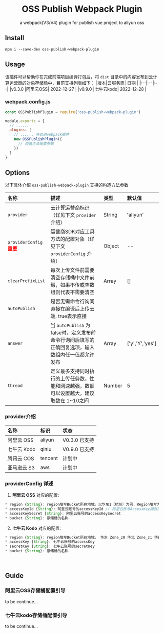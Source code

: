 <center>
  <h1>OSS Publish Webpack Plugin</h1>
</center>
<center>
a webpack(V3/V4) plugin for publish vue project to aliyun oss 
</center>

## Install

```shell
npm i --save-dev oss-publish-webpack-plugin
```

## Usage
该插件可以帮助你在完成前端项目编译打包后，将 `dist` 目录中的内容发布到云计算运营商的对象存储桶中，目前支持列表如下：
|版本|云服务商| 日期 |
|:--|:--|:--|
|v0.3.0 |阿里云OSS| 2022-12-27 |
|v0.9.0 |七牛云kodo| 2022-12-28 |

### webpack.config.js
```javascript
const OSSPublishPlugin = require('oss-publish-webpack-plugin')

module.exports = {
  // ......
  plugins: [
    // ...... 等其他webpack插件
    new OSSPublishPlugin({
      // 构造方法配置参数
    })
  ]
}
```

## Options
以下具体介绍 `oss-publish-webpack-plugin` 支持的构造方法参数

|名称 | 描述 |类型 | 默认值 |
|:-- |:--|:-- |:--|
| `provider` | 云计算运营商标识（详见下文 `provider` 介绍） | String | 'aliyun' |
| `providerConfig` <strong style="color: red;">重要</strong> |运营商SDK对应工具方法的配置对象（详见下文 `providerConfig` 介绍）| Object | -- |
| `clearPrefixList` |每次上传文件前需要清空存储桶中文件前缀，如果不传或空数组则代表不需要清空| Array | [] |
| `autoPublish` | 是否无需命令行询问直接在编译后上传云端, true表示直接
| `answer` | 当 `autoPublish` 为false时，定义发布前命令行询问后填写的正确回复选项，输入数组内任一值都允许发布 | Array | ['y','Y','yes'] |
| `thread` | 定义最多支持同时执行的上传任务数，性能和网速越强，数额可以设置越大，建议取数在 1~10之间  | Number | 5 |

### provider介绍
|名称 | 标识 | 状态 |
|:-- |:--|:-- |
|阿里云 OSS | aliyun | V0.3.0 已支持 |
|七牛云 Kodo | qiniu | V0.9.0 已支持 |
|腾讯云 COS | tencent | 计划中 |
|亚马逊云 S3 | aws | 计划中 |

### providerConfig 详述
1. **阿里云 OSS** 对应的配置:
```JavaScript
* region {String}: region填写Bucket所在地域。以华东1（杭州）为例，Region填写为oss-cn-hangzhou。  
* accessKeyId {String}: 阿里云账号的accessKeyId // 阿里云账号AccessKey拥有所有API的访问权限，风险很高。强烈建议您创建并使用RAM用户进行API访问或日常运维，请登录RAM控制台创建RAM用户。
* accessKeySecret {String}: 阿里云账号的accessKeySecret
* bucket {String}: 存储桶的名称
```
2. **七牛云 Kodo** 对应的配置:
```JavaScript
* region {String}: region填写Bucket所在地域。 华东 Zone_z0 华北 Zone_z1 华南 Zone_z2 北美 Zone_na0
* accessKey {String}: 七牛云账号的accessKey 
* secretKey {String}: 七牛云账号的secretKey
* bucket {String}: 存储桶的名称
```
<br>

## Guide

### 阿里云OSS存储桶配置引导
to be continue...

### 七牛云kodo存储桶配置引导
to be continue...